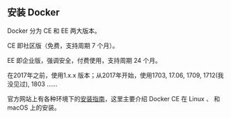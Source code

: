 ## 安装 Docker

Docker 分为 CE 和 EE 两大版本。

CE 即社区版（免费，支持周期 7 个月）。

EE 即企业版，强调安全，付费使用，支持周期 24 个月。

在2017年之前，使用1.x.x 版本；从2017年开始，使用1703, 17.06, 1709, 1712\(我没见过\), 1803 ......

官方网站上有各种环境下的[安装指南](https://docs.docker.com/engine/installation/)，这里主要介绍 Docker CE 在 Linux 、 和 macOS 上的安装。

